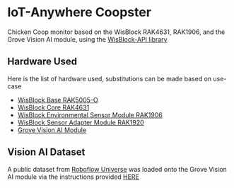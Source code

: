 # IoT-Anywhere Coopster
Chicken Coop monitor based on the WisBlock RAK4631, RAK1906, and the Grove Vision AI module, using the [WisBlock-API library](https://github.com/beegee-tokyo/WisBlock-API)

## Hardware Used
Here is the list of hardware used, substitutions can be made based on use-case
- [WisBlock Base RAK5005-O](https://docs.rakwireless.com/Product-Categories/WisBlock/RAK5005-O/Datasheet/)
- [WisBlock Core RAK4631](https://docs.rakwireless.com/Product-Categories/WisBlock/RAK4631/Datasheet/)
- [WisBlock Environmental Sensor Module RAK1906](https://docs.rakwireless.com/Product-Categories/WisBlock/RAK1906/Datasheet/)
- [WisBlock Sensor Adapter Module RAK1920](https://docs.rakwireless.com/Product-Categories/WisBlock/RAK1920/Datasheet/)
- [Grove Vision AI Module](https://wiki.seeedstudio.com/Grove-Vision-AI-Module/)

## Vision AI Dataset
A public dataset from [Roboflow Universe](https://universe.roboflow.com/) was loaded onto the Grove Vision AI module via the instructions provided [HERE](https://wiki.seeedstudio.com/Train-Deploy-AI-Model-Grove-Vision-AI/#jump1)
